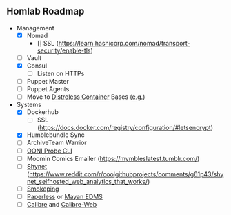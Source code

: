 ## Homlab Roadmap  
  - Management
    - [x] Nomad
      - [] SSL (https://learn.hashicorp.com/nomad/transport-security/enable-tls)
    - [ ] Vault
    - [x] Consul
      - [ ] Listen on HTTPs
    - [ ] Puppet Master
    - [ ] Puppet Agents
    - [ ]  Move to [Distroless Container](https://github.com/GoogleContainerTools/distroless) Bases ([e.g.](https://github.com/GoogleContainerTools/distroless/blob/master/examples/python3/Dockerfile))
  - Systems
    - [x] Dockerhub
      - [ ] SSL (https://docs.docker.com/registry/configuration/#letsencrypt)
    - [x] Humblebundle Sync 
    - [ ] ArchiveTeam Warrior
    - [ ] [OONI Probe CLI](https://github.com/ooni/probe-cli)
    - [ ] Moomin Comics Emailer (https://mymbleslatest.tumblr.com/)
    - [ ] [Shynet](https://github.com/milesmcc/shynet) (https://www.reddit.com/r/coolgithubprojects/comments/g61p43/shynet_selfhosted_web_analytics_that_works/)
    - [ ] [Smokeping](https://oss.oetiker.ch/smokeping/)
    - [ ] [Paperless](https://github.com/the-paperless-project/paperless) or [Mayan EDMS](https://gitlab.com/mayan-edms/mayan-edms)
    - [ ] [Calibre](https://github.com/kovidgoyal/calibre) and [Calibre-Web](https://github.com/janeczku/calibre-web)
